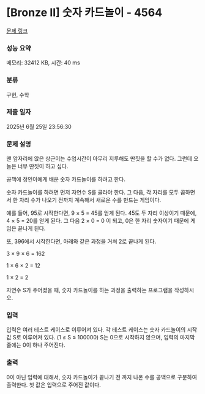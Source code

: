 # [Bronze II] 숫자 카드놀이 - 4564 

[문제 링크](https://www.acmicpc.net/problem/4564) 

### 성능 요약

메모리: 32412 KB, 시간: 40 ms

### 분류

구현, 수학

### 제출 일자

2025년 6월 25일 23:56:30

### 문제 설명

<p>
	맨 앞자리에 앉은 상근이는 수업시간이 아무리 지루해도 딴짓을 할 수가 없다. 그런데 오늘은 너무 딴짓이 하고 싶다.</p>

<p>
	공책에 정인이에게 배운 숫자 카드놀이를 하려고 한다.</p>

<p>
	숫자 카드놀이를 하려면 먼저 자연수 S를 골라야 한다. 그 다음, 각 자리를 모두 곱하면서 한 자리 수가 나오기 전까지 계속해서 새로운 수를 만드는 게임이다.</p>

<p>
	예를 들어, 95로 시작한다면, 9 × 5 = 45를 얻게 된다. 45도 두 자리 이상이기 때문에, 4 × 5 = 20를 얻게 된다. 그 다음 2 × 0 = 0 이 되고, 0은 한 자리 숫자이기 때문에 게임은 끝나게 된다.</p>

<p>
	또, 396에서 시작한다면, 아래와 같은 과정을 거쳐 2로 끝나게 된다.</p>

<p>
	3 × 9 × 6 = 162 </p>
<p>
	1 × 6 × 2 = 12 </p>
<p>
	1 × 2 = 2 </p>

<p>
	자연수 S가 주어졌을 때, 숫자 카드놀이를 하는 과정을 출력하는 프로그램을 작성하시오.</p>

### 입력 

 <p>
	입력은 여러 테스트 케이스로 이루어져 있다. 각 테스트 케이스는 숫자 카드놀이의 시작값 S로 이루어져 있다. (1 ≤ S ≤ 100000) S는 0으로 시작하지 않으며, 입력의 마지막 줄에는 0이 하나 주어진다.</p>

### 출력 

 <p>
	0이 아닌 입력에 대해서, 숫자 카드놀이가 끝나기 전 까지 나온 수를 공백으로 구분하여 출력한다. 첫 값은 입력으로 주어진 값이다.</p>

